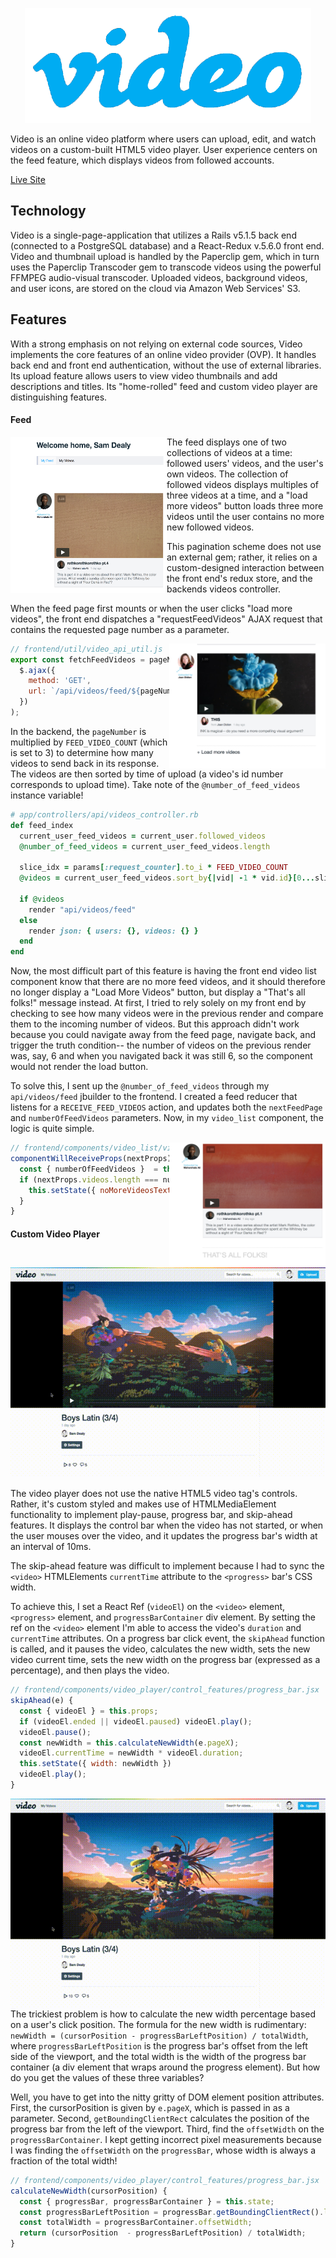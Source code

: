 <p align="center">
  <img src='./app/assets/images/video_readme_logo.png' />
</p>

Video is an online video platform where users can upload, edit, and watch videos on a custom-built
HTML5 video player. User experience centers on the feed feature, which displays videos from followed accounts.

[Live Site](https://a-video.herokuapp.com/#/)

## Technology
Video is a single-page-application that utilizes a Rails v5.1.5 back end (connected to a PostgreSQL database)
and a React-Redux v.5.6.0 front end. Video and thumbnail upload is handled by the Paperclip gem,
which in turn uses the Paperclip Transcoder gem to transcode videos using the powerful FFMPEG audio-visual transcoder.
Uploaded videos, background videos, and user icons, are stored on the cloud via Amazon Web Services' S3.

## Features
With a strong emphasis on not relying on external code sources,
Video implements the core features of an online video provider (OVP). It handles back end and front end authentication,
without the use of external libraries. Its upload feature allows users to view video thumbnails and add descriptions and titles.
Its "home-rolled" feed and custom video player are distinguishing features.

#### Feed

<img align='left' width="250px" height="250px" src='./app/assets/images/read_me/feed_intro.png' />

The feed displays one of two collections of videos at a time: followed users' videos, and the user's own videos. The collection of followed videos displays multiples of three videos at a time, and a "load more videos" button loads three more videos until the user
contains no more new followed videos.




This pagination scheme does not use an external gem; rather, it relies on a custom-designed interaction between the front end's redux store, and the backends videos controller.




 When the feed page first mounts or when the user clicks "load more videos", the front end dispatches a "requestFeedVideos" AJAX request that contains the requested page number as a parameter.

<img align="right" width='250px' height="200px" src='./app/assets/images/read_me/load_more_button.png' />

```javascript
// frontend/util/video_api_util.js
export const fetchFeedVideos = pageNumber => (
  $.ajax({
    method: 'GET',
    url: `/api/videos/feed/${pageNumber}`
  })
);
```
In the backend, the `pageNumber` is multiplied by `FEED_VIDEO_COUNT` (which is set to 3) to determine how many videos to send back in its response. The videos are then sorted by time of upload (a video's id number corresponds to upload time). Take note of the `@number_of_feed_videos` instance variable!

```ruby
# app/controllers/api/videos_controller.rb
def feed_index
  current_user_feed_videos = current_user.followed_videos
  @number_of_feed_videos = current_user_feed_videos.length

  slice_idx = params[:request_counter].to_i * FEED_VIDEO_COUNT
  @videos = current_user_feed_videos.sort_by{|vid| -1 * vid.id}[0...slice_idx]

  if @videos
    render "api/videos/feed"
  else
    render json: { users: {}, videos: {} }
  end
end
```

Now, the most difficult part of this feature is having the front end video list component know that there are no more feed videos, and it should therefore no longer display a "Load More Videos" button, but display a "That's all folks!" message instead.
At first, I tried to rely solely on my front end by checking to see how many videos were in the previous render and compare them to the incoming number of videos. But this approach didn't work because you could navigate away from the feed page, navigate back, and trigger the truth condition-- the number of videos on the previous render was, say, 6 and when you navigated back it was still 6, so the component would not render the load button.

To solve this, I sent up the `@number_of_feed_videos` through my `api/videos/feed` jbuilder to the frontend. I created a feed reducer that listens for a `RECEIVE_FEED_VIDEOS` action, and updates both the `nextFeedPage` and `numberOfFeedVideos` parameters. Now, in my `video_list` component, the logic is quite simple.

<img align="right" width='250px' height="200px" src='./app/assets/images/read_me/no_more.png' />

```javascript
// frontend/components/video_list/video_list.jsx
componentWillReceiveProps(nextProps) {
  const { numberOfFeedVideos }  = this.props;
  if (nextProps.videos.length === numberOfFeedVideos) {
    this.setState({ noMoreVideosText: true });
  }
}
```

#### Custom Video Player
<p align="center">
  <img src='./app/assets/images/read_me/first_player_demo.gif' />
</p>
The video player does not use the native HTML5 video tag's controls. Rather, it's custom styled and makes use of HTMLMediaElement functionality to implement play-pause, progress bar, and skip-ahead features. It displays the control bar when the video has not started, or when the user mouses over the video, and it updates the progress bar's width at an interval of 10ms.

The skip-ahead feature was difficult to implement because I had to sync the `<video>` HTMLElements `currentTime` attribute to the
`<progress>` bar's CSS width.

To achieve this, I set a React Ref (`videoEl`) on the `<video>` element, `<progress>` element, and `progressBarContainer` div element. By setting the ref on the `<video>` element I'm able to access the video's `duration` and `currentTime` attributes.
On a progress bar click event, the `skipAhead` function is called, and it pauses the video, calculates the new width, sets the new video current time, sets the new width on the progress bar (expressed as a percentage), and then plays the video.

```javascript
// frontend/components/video_player/control_features/progress_bar.jsx
skipAhead(e) {
  const { videoEl } = this.props;
  if (videoEl.ended || videoEl.paused) videoEl.play();
  videoEl.pause();
  const newWidth = this.calculateNewWidth(e.pageX);
  videoEl.currentTime = newWidth * videoEl.duration;
  this.setState({ width: newWidth })
  videoEl.play();
}
```

<img align="right" src='./app/assets/images/read_me/second_player_demo.gif' />

The trickiest problem is how to calculate the new width percentage based on a user's click position. The formula for the new width is rudimentary: `newWidth = (cursorPosition - progressBarLeftPosition) / totalWidth`, where `progressBarLeftPosition` is the progress bar's
offset from the left side of the viewport, and the total width is the width of the progress bar container (a div element that wraps around the progress element). But how do you get the values of these three variables?

 Well, you have to get into the nitty gritty of DOM element position attributes. First, the cursorPosition is given by `e.pageX`, which is passed in as a parameter. Second, `getBoundingClientRect` calculates the position of the progress bar from the left of the viewport. Third, find the `offsetWidth` on the `progressBarContainer`. I kept getting incorrect pixel measurements because I was finding the `offsetWidth` on the `progressBar`, whose width is always a fraction of the total width!

```javascript
// frontend/components/video_player/control_features/progress_bar.jsx
calculateNewWidth(cursorPosition) {
  const { progressBar, progressBarContainer } = this.state;
  const progressBarLeftPosition = progressBar.getBoundingClientRect().left
  const totalWidth = progressBarContainer.offsetWidth;
  return (cursorPosition  - progressBarLeftPosition) / totalWidth;
}
```
